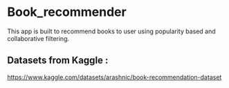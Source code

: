# Book_recommender
This app is built to recommend books to user using popularity based and collaborative filtering.


## Datasets from Kaggle :
https://www.kaggle.com/datasets/arashnic/book-recommendation-dataset
